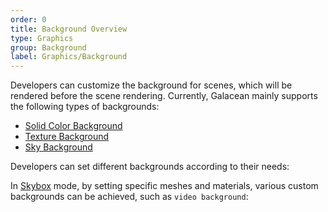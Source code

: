 ```yaml
---
order: 0
title: Background Overview
type: Graphics
group: Background
label: Graphics/Background
---
```


Developers can customize the background for scenes, which will be rendered before the scene rendering. Currently, Galacean mainly supports the following types of backgrounds:

- [Solid Color Background](/en/docs/graphics-background-solidColor)
- [Texture Background](/en/docs/graphics-background-texture)
- [Sky Background](/en/docs/graphics-background-sky)

Developers can set different backgrounds according to their needs:

<playground src="background.ts"></playground>

In [Skybox](/en/docs/graphics-background-sky}) mode, by setting specific meshes and materials, various custom backgrounds can be achieved, such as `video background`:

<playground src="video-background.ts"></playground>

